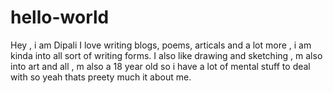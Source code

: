 # hello-world

Hey , i am Dipali 
I love writing blogs, poems, articals and a lot more , i am kinda into all sort of writing forms. I also like drawing and sketching , m also into art and all , m also a 18 year old so i have a lot of mental stuff to deal with so yeah thats preety much it about me.
